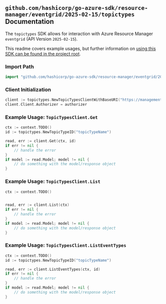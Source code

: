 
## `github.com/hashicorp/go-azure-sdk/resource-manager/eventgrid/2025-02-15/topictypes` Documentation

The `topictypes` SDK allows for interaction with Azure Resource Manager `eventgrid` (API Version `2025-02-15`).

This readme covers example usages, but further information on [using this SDK can be found in the project root](https://github.com/hashicorp/go-azure-sdk/tree/main/docs).

### Import Path

```go
import "github.com/hashicorp/go-azure-sdk/resource-manager/eventgrid/2025-02-15/topictypes"
```


### Client Initialization

```go
client := topictypes.NewTopicTypesClientWithBaseURI("https://management.azure.com")
client.Client.Authorizer = authorizer
```


### Example Usage: `TopicTypesClient.Get`

```go
ctx := context.TODO()
id := topictypes.NewTopicTypeID("topicTypeName")

read, err := client.Get(ctx, id)
if err != nil {
	// handle the error
}
if model := read.Model; model != nil {
	// do something with the model/response object
}
```


### Example Usage: `TopicTypesClient.List`

```go
ctx := context.TODO()


read, err := client.List(ctx)
if err != nil {
	// handle the error
}
if model := read.Model; model != nil {
	// do something with the model/response object
}
```


### Example Usage: `TopicTypesClient.ListEventTypes`

```go
ctx := context.TODO()
id := topictypes.NewTopicTypeID("topicTypeName")

read, err := client.ListEventTypes(ctx, id)
if err != nil {
	// handle the error
}
if model := read.Model; model != nil {
	// do something with the model/response object
}
```
